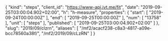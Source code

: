 {
  "kind": "steps",
  "client_id": "https://www-api.jvt.me/fit",
  "date": "2019-09-25T03:00:04.902+02:00",
  "h": "h-measure",
  "properties": {
    "start": [
      "2019-09-24T00:00:00Z"
    ],
    "end": [
      "2019-09-25T00:00:00Z"
    ],
    "num": [
      "13758"
    ],
    "unit": [
      "steps"
    ],
    "published": [
      "2019-09-25T03:00:04.902+02:00"
    ]
  },
  "slug": "2019/09/clzrn",
  "aliases": [
    "/mf2/acacf238-c8a3-4817-a09e-bcc78560a38f/",
    "/mf2/2019/09/cLzRN"
  ]
}
